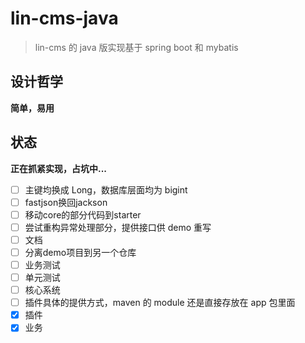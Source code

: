 # lin-cms-java

> lin-cms 的 java 版实现基于 spring boot 和 mybatis

## 设计哲学

**简单，易用**

## 状态

**正在抓紧实现，占坑中...**

- [ ] 主键均换成 Long，数据库层面均为 bigint
- [ ] fastjson换回jackson
- [ ] 移动core的部分代码到starter
- [ ] 尝试重构异常处理部分，提供接口供 demo 重写
- [ ] 文档
- [ ] 分离demo项目到另一个仓库
- [ ] 业务测试
- [ ] 单元测试
- [ ] 核心系统
- [ ] 插件具体的提供方式，maven 的 module 还是直接存放在 app 包里面
- [x] 插件
- [x] 业务
